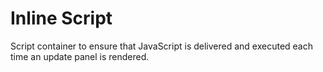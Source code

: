 # Inline Script

Script container to ensure that JavaScript is delivered and executed each time an update panel is rendered.